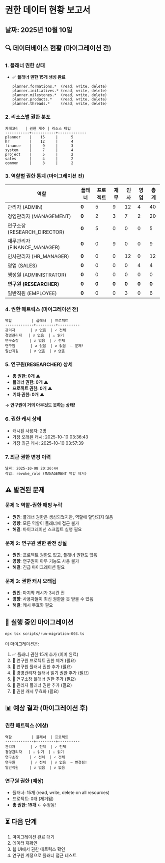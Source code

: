 # 권한 데이터 현황 보고서

## 날짜: 2025년 10월 10일

## 🔍 데이터베이스 현황 (마이그레이션 전)

### 1. 플래너 권한 상태
- ✅ **플래너 권한 15개 생성 완료**
  ```
  planner.formations.*  (read, write, delete)
  planner.initiatives.* (read, write, delete)
  planner.milestones.*  (read, write, delete)
  planner.products.*    (read, write, delete)
  planner.threads.*     (read, write, delete)
  ```

### 2. 리소스별 권한 분포
```
카테고리   | 권한 개수 | 리소스 타입
-----------+-----------+-------------
planner    |    15     |      5
hr         |    12     |      4
finance    |     9     |      3
system     |     7     |      4
project    |     5     |      2
sales      |     4     |      2
common     |     3     |      2
```

### 3. 역할별 권한 통계 (마이그레이션 전)

| 역할 | 플래너 | 프로젝트 | 재무 | 인사 | 영업 | 총계 |
|------|--------|----------|------|------|------|------|
| 관리자 (ADMIN) | **0** | 5 | 9 | 12 | 4 | 40 |
| 경영관리자 (MANAGEMENT) | **0** | 2 | 3 | 7 | 2 | 20 |
| 연구소장 (RESEARCH_DIRECTOR) | **0** | 5 | 0 | 0 | 0 | 5 |
| 재무관리자 (FINANCE_MANAGER) | **0** | 0 | 9 | 0 | 0 | 9 |
| 인사관리자 (HR_MANAGER) | **0** | 0 | 0 | 12 | 0 | 12 |
| 영업 (SALES) | **0** | 0 | 0 | 0 | 4 | 4 |
| 행정원 (ADMINISTRATOR) | **0** | 0 | 0 | 0 | 0 | 0 |
| **연구원 (RESEARCHER)** | **0** | **0** | **0** | **0** | **0** | **0** |
| 일반직원 (EMPLOYEE) | **0** | 0 | 0 | 3 | 0 | 6 |

### 4. 권한 매트릭스 (마이그레이션 전)

```
역할         | 플래너  | 프로젝트
-------------+---------+----------
관리자       | ✗ 없음  | ✓ 전체
경영관리자   | ✗ 없음  | ⚠ 읽기
연구소장     | ✗ 없음  | ✓ 전체
연구원       | ✗ 없음  | ✗ 없음  ← 문제!
일반직원     | ✗ 없음  | ✗ 없음
```

### 5. 연구원(RESEARCHER) 상세
- **총 권한: 0개** ⚠️
- **플래너 권한: 0개** ⚠️
- **프로젝트 권한: 0개** ⚠️
- **기타 권한: 0개** ⚠️

**→ 연구원이 거의 아무것도 못하는 상태!**

### 6. 권한 캐시 상태
- 캐시된 사용자: 2명
- 가장 오래된 캐시: 2025-10-10 03:36:43
- 가장 최근 캐시: 2025-10-10 03:57:39

### 7. 최근 권한 변경 이력
```
날짜: 2025-10-08 20:20:44
작업: revoke_role (MANAGEMENT 역할 제거)
```

## ⚠️ 발견된 문제

### 문제 1: 역할-권한 매핑 누락
- **원인**: 플래너 권한은 생성되었지만, 역할에 할당되지 않음
- **영향**: 모든 역할이 플래너에 접근 불가
- **해결**: 마이그레이션 스크립트 실행 필요

### 문제 2: 연구원 권한 완전 상실
- **원인**: 프로젝트 권한도 없고, 플래너 권한도 없음
- **영향**: 연구원이 아무 기능도 사용 불가
- **해결**: 긴급 마이그레이션 필요

### 문제 3: 권한 캐시 오래됨
- **원인**: 마지막 캐시가 3시간 전
- **영향**: 사용자들이 최신 권한을 못 받을 수 있음
- **해결**: 캐시 무효화 필요

## 🚀 실행 중인 마이그레이션

```bash
npx tsx scripts/run-migration-003.ts
```

이 마이그레이션은:
1. ✅ 플래너 권한 15개 추가 (이미 완료)
2. 🔄 연구원 프로젝트 권한 제거 (필요)
3. 🔄 연구원 플래너 권한 추가 (필요)
4. 🔄 경영관리자 플래너 읽기 권한 추가 (필요)
5. 🔄 연구소장 플래너 권한 추가 (필요)
6. 🔄 관리자 플래너 권한 추가 (필요)
7. 🔄 권한 캐시 무효화 (필요)

## 📊 예상 결과 (마이그레이션 후)

### 권한 매트릭스 (예상)

```
역할         | 플래너  | 프로젝트
-------------+---------+----------
관리자       | ✓ 전체  | ✓ 전체
경영관리자   | ⚠ 읽기  | ⚠ 읽기
연구소장     | ✓ 전체  | ✓ 전체
연구원       | ✓ 전체  | ✗ 없음  ← 변경됨!
일반직원     | ✗ 없음  | ✗ 없음
```

### 연구원 권한 (예상)
- 플래너: 15개 (read, write, delete on all resources)
- 프로젝트: 0개 (제거됨)
- **총 권한: 15개** ← 수정됨!

## ⏳ 다음 단계

1. 마이그레이션 완료 대기
2. 데이터 재확인
3. 웹 UI에서 권한 매트릭스 확인
4. 연구원 계정으로 플래너 접근 테스트
